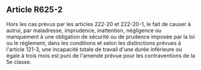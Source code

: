 Article R625-2
----
Hors les cas prévus par les articles 222-20 et 222-20-1, le fait de causer à
autrui, par maladresse, imprudence, inattention, négligence ou manquement à une
obligation de sécurité ou de prudence imposée par la loi ou le règlement, dans
les conditions et selon les distinctions prévues à l'article 121-3, une
incapacité totale de travail d'une durée inférieure ou égale à trois mois est
puni de l'amende prévue pour les contraventions de la 5e classe.
